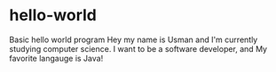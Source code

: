 # hello-world
Basic hello world program
Hey my name is Usman and I'm currently studying computer science.
I want to be a software developer, and My favorite langauge is Java!
